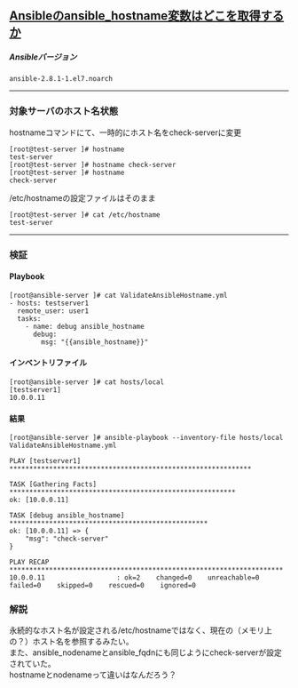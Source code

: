 ## [Ansibleのansible_hostname変数はどこを取得するか](https://anikitech.hatenablog.com/entry/2019/08/16/144948)

##### Ansibleバージョン
`ansible-2.8.1-1.el7.noarch`<br>

---

### 対象サーバのホスト名状態
hostnameコマンドにて、一時的にホスト名をcheck-serverに変更<br>
```
[root@test-server ]# hostname
test-server
[root@test-server ]# hostname check-server
[root@test-server ]# hostname
check-server
```

/etc/hostnameの設定ファイルはそのまま<br>
```
[root@test-server ]# cat /etc/hostname
test-server
```

---

### 検証
#### Playbook
```
[root@ansible-server ]# cat ValidateAnsibleHostname.yml
- hosts: testserver1
  remote_user: user1
  tasks:
    - name: debug ansible_hostname
      debug:
        msg: "{{ansible_hostname}}"
```

#### インベントリファイル
```
[root@ansible-server ]# cat hosts/local
[testserver1]
10.0.0.11
```

#### 結果
```
[root@ansible-server ]# ansible-playbook --inventory-file hosts/local ValidateAnsibleHostname.yml

PLAY [testserver1] *************************************************************

TASK [Gathering Facts] *********************************************************
ok: [10.0.0.11]

TASK [debug ansible_hostname] **************************************************
ok: [10.0.0.11] => {
    "msg": "check-server"
}

PLAY RECAP *********************************************************************
10.0.0.11                  : ok=2    changed=0    unreachable=0    failed=0    skipped=0    rescued=0    ignored=0
```

### 解説
永続的なホスト名が設定される/etc/hostnameではなく、現在の（メモリ上の？）ホスト名を参照するみたい。<br>
また、ansible_nodenameとansible_fqdnにも同じようにcheck-serverが設定されていた。<br>
hostnameとnodenameって違いはなんだろう？<br>

